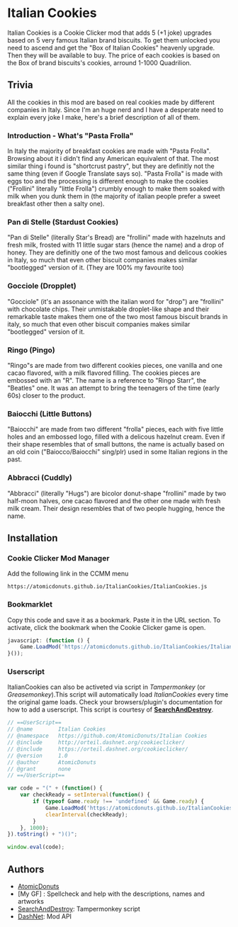 
# Italian Cookies


Italian Cookies is a Cookie Clicker mod that adds 5 (+1 joke) upgrades based on 5 very famous Italian brand biscuits.
To get them unlocked you need to ascend and get the "Box of Italian Cookies" heavenly upgrade. Then they will be available to buy. The price of each cookies is based on the Box of brand biscuits's cookies, arround 1-1000 Quadrilion.

##  Trivia
All the cookies in this mod are based on real cookies made by different companies in Italy.
Since I'm an huge nerd and I have a desperate need to explain every joke I make, here's a brief description of all of them.

### Introduction - What's "Pasta Frolla"
In Italy the majority of breakfast cookies are made with "Pasta Frolla". Browsing about it i didn't find any American equivalent of that. The most similar thing i found is "shortcrust pastry", but they are definitly not the same thing (even if Google Translate says so). "Pasta Frolla" is made with eggs too and the processing is different enough to make the cookies ("Frollini" literally "little Frolla") crumbly enough to make them soaked with milk when you dunk them in (the majority of italian people prefer a sweet breakfast other then a salty one). 


### Pan di Stelle (Stardust Cookies)
"Pan di Stelle" (literally Star's Bread) are "frollini" made with hazelnuts and fresh milk, frosted with 11 little sugar stars (hence the name) and a drop of honey. They are definitly one of the two most famous and delicous cookies in Italy, so much that even other biscuit companies makes similar "bootlegged" version of it. (They are 100% my favourite too)

### Gocciole (Dropplet)
"Gocciole" (it's an assonance with the italian word for "drop") are "frollini" with chocolate chips. Their unmistakable droplet-like shape and their remarkable taste makes them one of the two most famous biscuit brands in italy, so much that even other biscuit companies makes similar "bootlegged" version of it. 

### Ringo (Pingo)
"Ringo"s are made from two different cookies pieces, one vanilla and one cacao flavored, with a milk flavored filling. The cookies pieces are embossed with an "R". The name is a reference to "Ringo Starr", the "Beatles" one. It was an attempt to bring the teenagers of the time (early 60s) closer to the product.

### Baiocchi (Little Buttons)
"Baiocchi" are made from two different "frolla" pieces, each with five little holes and an embossed logo, filled with a delicous hazelnut cream. Even if their shape resembles that of small
buttons, the name is actually based on an old coin ("Baiocco/Baiocchi" sing/plr) used in some Italian regions in the past.

### Abbracci (Cuddly)
"Abbracci" (literally "Hugs") are bicolor donut-shape "frollini" made by two half-moon halves, one cacao flavored and the other one made with fresh milk cream. Their design resembles that of two people hugging, hence the name.
## Installation

###  Cookie Clicker Mod Manager

Add the following link in the CCMM menu
```
https://atomicdonuts.github.io/ItalianCookies/ItalianCookies.js
```
### Bookmarklet
Copy this code and save it as a bookmark. Paste it in the URL section. To activate, click the bookmark when the Cookie Clicker game is open.

```javascript
javascript: (function () {
	Game.LoadMod('https://atomicdonuts.github.io/ItalianCookies/ItalianCookies.js');
}());
```
### Userscript

ItalianCookies can also be activeted via script in *Tampermonkey* (or *Greasemonkey*).This script will automatically load *ItalianCookies* every time the original game loads. Check your browsers/plugin's documentation for how to add a userscript. This script is courtesy of **[SearchAndDestroy](https://github.com/SearchAndDestroy)**.

```javascript
// ==UserScript==
// @name        Italian Cookies
// @namespace   https://github.com/AtomicDonuts/Italian Cookies
// @include     http://orteil.dashnet.org/cookieclicker/
// @include     https://orteil.dashnet.org/cookieclicker/
// @version     1.0
// @author      AtomicDonuts
// @grant       none
// ==/UserScript==

var code = "(" + (function() {
    var checkReady = setInterval(function() {
        if (typeof Game.ready !== 'undefined' && Game.ready) {
            Game.LoadMod('https://atomicdonuts.github.io/ItalianCookies/ItalianCookies.js');
            clearInterval(checkReady);
        }
    }, 1000);
}).toString() + ")()";

window.eval(code);
```
## Authors

- [AtomicDonuts](https://www.github.com/AtomicDonuts)
- [My GF] : Spellcheck and help with the descriptions, names and artworks
- [SearchAndDestroy](https://github.com/SearchAndDestroy): Tampermonkey script
- [DashNet](https://dashnet.org/): Mod API